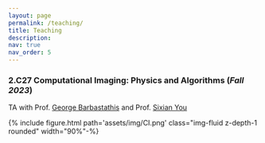 ```yaml
---
layout: page
permalink: /teaching/
title: Teaching
description:
nav: true
nav_order: 5
---
```


### 2.C27 Computational Imaging: Physics and Algorithms (*Fall 2023*)

TA with Prof. [George Barbastathis](https://optics.mit.edu/) and Prof. [Sixian You](https://www.rle.mit.edu/yougroup/)

{% include figure.html path='assets/img/CI.png' class="img-fluid z-depth-1 rounded" width="90%"-%}
